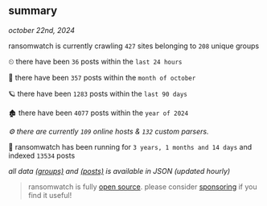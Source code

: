 
## summary
_october 22nd, 2024_

ransomwatch is currently crawling `427` sites belonging to `208` unique groups

⏲ there have been `36` posts within the `last 24 hours`

🦈 there have been `357` posts within the `month of october`

🪐 there have been `1283` posts within the `last 90 days`

🏚 there have been `4077` posts within the `year of 2024`

_⚙️ there are currently `109` online hosts & `132` custom parsers._

🦕 ransomwatch has been running for `3 years, 1 months and 14 days` and indexed `13534` posts

_all data  [(groups)](http://ransomwhat.telemetry.ltd/groups) and [(posts)](http://ransomwhat.telemetry.ltd/posts) is available in JSON (updated hourly)_

> ransomwatch is fully [open source](https://github.com/joshhighet/ransomwatch#ransomwatch--). please consider [sponsoring](https://github.com/sponsors/joshhighet) if you find it useful!
